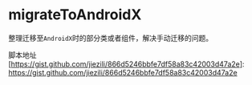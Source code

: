 # migrateToAndroidX

整理迁移至`AndroidX`时的部分类或者组件，解决手动迁移的问题。

脚本地址
[https://gist.github.com/jiezili/866d5246bbfe7df58a83c42003d47a2e]: https://gist.github.com/jiezili/866d5246bbfe7df58a83c42003d47a2e


